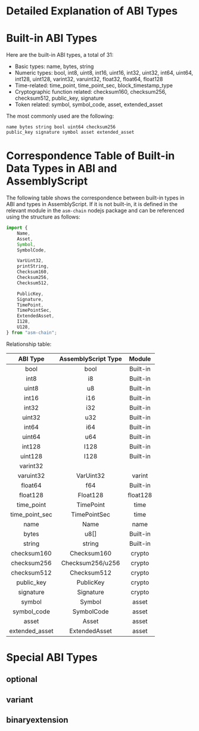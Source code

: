 # Detailed Explanation of ABI Types

# Built-in ABI Types

Here are the built-in ABI types, a total of 31:

- Basic types: name, bytes, string
- Numeric types: bool, int8, uint8, int16, uint16, int32, uint32, int64, uint64, int128, uint128, varint32, varuint32, float32, float64, float128
- Time-related: time_point, time_point_sec, block_timestamp_type
- Cryptographic function related: checksum160, checksum256, checksum512, public_key, signature
- Token related: symbol, symbol_code, asset, extended_asset

The most commonly used are the following:

```
name bytes string bool uint64 checksum256
public_key signature symbol asset extended_asset
```

# Correspondence Table of Built-in Data Types in ABI and AssemblyScript

The following table shows the correspondence between built-in types in ABI and types in AssemblyScript. If it is not built-in, it is defined in the relevant module in the `asm-chain` nodejs package and can be referenced using the structure as follows:

```ts
import {
    Name,
    Asset,
    Symbol,
    SymbolCode,

    VarUint32,
    printString,
    Checksum160,
    Checksum256,
    Checksum512,

    PublicKey,
    Signature,
    TimePoint,
    TimePointSec,
    ExtendedAsset,
    I128,
    U128,
} from "asm-chain";
```

Relationship table:

| ABI Type | AssemblyScript Type | Module |
|:--------:|:-------------------:|:-----------------:|
| bool | bool | Built-in |
| int8 | i8 | Built-in |
| uint8 | u8 | Built-in |
| int16 | i16 | Built-in |
| int32 | i32 | Built-in |
| uint32 | u32 | Built-in |
| int64 | i64 | Built-in |
| uint64 | u64 | Built-in |
| int128 | I128 | Built-in |
| uint128 | I128 | Built-in |
| varint32 | | |
| varuint32 | VarUint32 | varint |
| float64 | f64 | Built-in |
| float128 | Float128 | float128 |
| time_point | TimePoint | time |
| time_point_sec | TimePointSec | time |
| name | Name | name |
| bytes | u8[] | Built-in |
| string | string | Built-in |
| checksum160 | Checksum160 | crypto |
| checksum256 | Checksum256/u256 | crypto |
| checksum512 | Checksum512 | crypto |
| public_key | PublicKey | crypto |
| signature | Signature | crypto |
| symbol | Symbol | asset |
| symbol_code | SymbolCode | asset |
| asset | Asset | asset |
| extended_asset | ExtendedAsset | asset |

# Special ABI Types

## optional

## variant

## binaryextension
